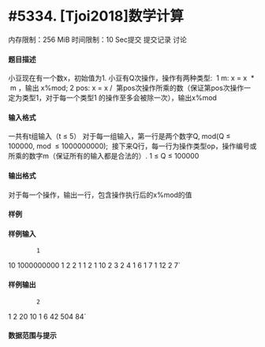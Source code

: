 
# #5334. [Tjoi2018]数学计算
内存限制：256 MiB 时间限制：10 Sec提交 提交记录 讨论
#### 题目描述
小豆现在有一个数x，初始值为1. 小豆有Q次操作，操作有两种类型: 
1 m: x = x  *  m ，输出 x%mod;
2 pos: x = x /  第pos次操作所乘的数（保证第pos次操作一定为类型1，对于每一个类型1 的操作至多会被除一次），输出x%mod


#### 输入格式
一共有t组输入（t ≤ 5）
对于每一组输入，第一行是两个数字Q, mod(Q ≤ 100000, mod  ≤ 1000000000); 
接下来Q行，每一行为操作类型op，操作编号或所乘的数字m（保证所有的输入都是合法的）.
1 ≤ Q ≤ 100000


#### 输出格式
对于每一个操作，输出一行，包含操作执行后的x%mod的值


#### 样例

#### 样例输入

			1
10 1000000000
1 2
2 1
1 2
1 10
2 3
2 4
1 6
1 7
1 12
2 7`
#### 样例输出

			2
1
2
20
10
1
6
42
504
84`
#### 数据范围与提示

